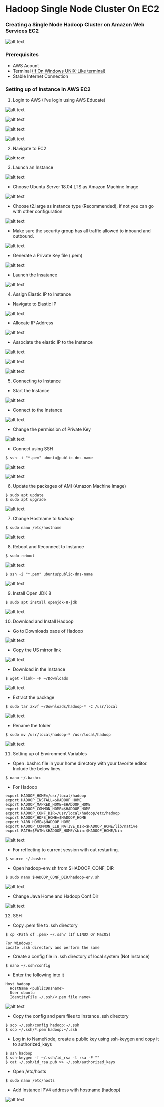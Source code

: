 # Hadoop Single Node Cluster On EC2

### Creating a Single Node Hadoop Cluster on Amazon Web Services EC2

![alt text](https://mapr.com/products/apache-hadoop/assets/hadoop-logo.png "Hadoop Logo")

### Prerequisites
* AWS Acount
* Terminal [(If On Windows UNIX-Like terminal)](https://itsfoss.com/run-linux-commands-in-windows/)
* Stable Internet Connection

### Setting up of Instance in AWS EC2
1. Login to AWS (I've login using AWS Educate)

![alt text](./Images/1.png "AWS Educate Homepage")

![alt text](./Images/2.png "AWS Educate Login")

![alt text](./Images/3.png "Navigate to AWS Account")

![alt text](./Images/4.png "Navigate to AWS Console")


2.  Navigate to EC2

![alt text](./Images/5.png "Navigate to AWS Account")


3. Launch an Instance

![alt text](./Images/6.png "Launch Instance")

* Choose Ubuntu Server 18.04 LTS as Amazon Machine Image

![alt text](./Images/7.png "Ubuntu AMI")


* Choose t2.large as instance type (Recommended), if not you can go with other configuration

![alt text](./Images/8.png "Instance Type")


* Make sure the security group has all traffic allowed to inbound and outbound.

![alt text](./Images/9.png "Security Group")


* Generate a Private Key file (.pem)

![alt text](./Images/10.png "Pem")


* Launch the Insatance 

![alt text](./Images/11.png "Launch Instance")


4. Assign Elastic IP to Instance

* Navigate to Elastic IP

![alt text](./Images/12.png "Elastic IP")

* Allocate IP Address

![alt text](./Images/13.png "Allocate")


* Associate the elastic IP to the Instance

![alt text](./Images/14.png "Allocate")


![alt text](./Images/15.png "Allocate")


![alt text](./Images/16.png "Allocate")


5. Connecting to Instance 

* Start the Instance

![alt text](./Images/17.png "Start Instance")


* Connect to the Instance

![alt text](./Images/18.png "Connect")

* Change the permission of Private Key

![alt text](./Images/19.png "Permissions")

* Connect using SSH

```
$ ssh -i "*.pem" ubuntu@public-dns-name
```

![alt text](./Images/20.png "SSH")


![alt text](./Images/21.png "Login 1")

6. Update the packages of AMI (Amazon Machine Image)
```
$ sudo apt update
$ sudo apt upgrade
```
![alt text](./Images/22.png "Update")

7. Change Hostname to *hadoop*
```
$ sudo nano /etc/hostname
```
![alt text](./Images/23.png "Hostname")


8. Reboot and Reconnect to Instance
```
$ sudo reboot
```
![alt text](./Images/24.png "Reboot")


```
$ ssh -i "*.pem" ubuntu@public-dns-name
```

![alt text](./Images/25.png "SSH")


9. Install Open JDK 8

```
$ sudo apt install openjdk-8-jdk
```

![alt text](./Images/26.png "JDK")

10. Download and Install Hadoop

* Go to Downloads page of Hadoop

![alt text](./Images/27.png "Hadoop Download Page")


* Copy the US mirror link

![alt text](./Images/28.png "US Mirror")

* Download in the Instance

```
$ wget <link> -P ~/Downloads
```
![alt text](./Images/29.png "Wget")


* Extract the package

```
$ sudo tar zxvf ~/Downloads/hadoop-* -C /usr/local
```

![alt text](./Images/30.png "Extract")


* Rename the folder

```
$ sudo mv /usr/local/hadoop-* /usr/local/hadoop
```

![alt text](./Images/31.png "Rename")


11. Setting up of Environment Variables

* Open .bashrc file in your home directory with your favorite editor. Include the below lines.

```
$ nano ~/.bashrc
```
* For Hadoop

```
export HADOOP_HOME=/usr/local/hadoop
export HADOOP_INSTALL=$HADOOP_HOME
export HADOOP_MAPRED_HOME=$HADOOP_HOME
export HADOOP_COMMON_HOME=$HADOOP_HOME
export HADOOP_CONF_DIR=/usr/local/hadoop/etc/hadoop
export HADOOP_HDFS_HOME=$HADOOP_HOME
export YARN_HOME=$HADOOP_HOME
export HADOOP_COMMON_LIB_NATIVE_DIR=$HADOOP_HOME/lib/native
export PATH=$PATH:$HADOOP_HOME/sbin:$HADOOP_HOME/bin
```

![alt text](./Images/32.png "Env Var")


* For reflecting to current session with out restarting.

```
$ source ~/.bashrc
```

* Open hadoop-env.sh from $HADOOP_CONF_DIR

```
$ sudo nano $HADOOP_CONF_DIR/hadoop-env.sh
```

![alt text](./Images/33.png "Env Var")

* Change Java Home and Hadoop Conf Dir

![alt text](./Images/34.png "Env Var")


12. SSH

* Copy .pem file to .ssh directory

```
$ cp <Path of .pem> ~/.ssh/ (If LINUX Or MacOS)

For Windows:
Locate .ssh directory and perform the same
```

* Create a config file in .ssh directory of local system (Not Instance)

```
$ nano ~/.ssh/config
```

* Enter the following into it

```
Host hadoop
  HostName <publicDnsname>
  User ubuntu
  IdentityFile ~/.ssh/<.pem file name>
```

![alt text](./Images/35.png "SSH Config")

* Copy the config and pem files to Instance .ssh directory

```
$ scp ~/.ssh/config hadoop:~/.ssh
$ scp ~/.ssh/*.pem hadoop:~/.ssh
```

* Log in to NameNode, create a public key using ssh-keygen and copy it to authorized_keys

```
$ ssh hadoop
$ ssh-keygen -f ~/.ssh/id_rsa -t rsa -P ""
$ cat ~/.ssh/id_rsa.pub >> ~/.ssh/authorized_keys
```

* Open /etc/hosts

```
$ sudo nano /etc/hosts
```

* Add Instance IPV4 address with hostname (hadoop)

![alt text](./Images/36.png "SSH Config")
